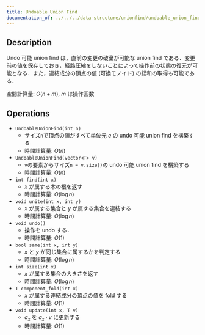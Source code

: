 ```yaml
---
title: Undoable Union Find
documentation_of: ../../../data-structure/unionfind/undoable_union_find.hpp
---
```


## Description

Undo 可能 union find は，直前の変更の破棄が可能な union find である．変更前の値を保存しておき，経路圧縮をしないことによって操作前の状態の復元が可能となる．また，連結成分の頂点の値 (可換モノイド) の総和の取得も可能である．

空間計算量: $O(n + m)$, $m$ は操作回数

## Operations

- `UndoableUnionFind(int n)`
    - サイズ`n`で頂点の値がすべて単位元 $e$ の undo 可能 union find を構築する
    - 時間計算量: $O(n)$
- `UndoableUnionFind(vector<T> v)`
    - `v`の要素からサイズ`n = v.size()`の undo 可能 union find を構築する
    - 時間計算量: $O(n)$
- `int find(int x)`
    - $x$ が属する木の根を返す
    - 時間計算量: $O(\log n)$
- `void unite(int x, int y)`
    - $x$ が属する集合と $y$ が属する集合を連結する
    - 時間計算量: $O(\log n)$
- `void undo()`
    - 操作を undo する．
    - 時間計算量: $O(1)$
- `bool same(int x, int y)`
    - $x$ と $y$ が同じ集合に属するかを判定する
    - 時間計算量: $O(\log n)$
- `int size(int x)`
    - $x$ が属する集合の大きさを返す
    - 時間計算量: $O(\log n)$
- `T component_fold(int x)`
    - $x$ が属する連結成分の頂点の値を fold する
    - 時間計算量: $O(1)$
- `void update(int x, T v)`
    - $a_x$ を $a_x \cdot v$ に更新する
    - 時間計算量: $O(1)$